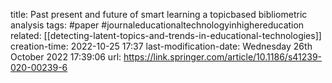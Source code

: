title: Past present and future of smart learning a topicbased bibliometric analysis
tags: #paper #journaleducationaltechnologyinhighereducation
related: [[detecting-latent-topics-and-trends-in-educational-technologies]]
creation-time: 2022-10-25 17:37
last-modification-date: Wednesday 26th October 2022 17:39:06
url: https://link.springer.com/article/10.1186/s41239-020-00239-6
